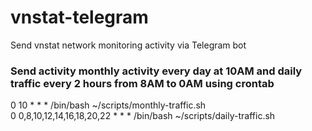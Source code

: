 # vnstat-telegram
Send vnstat network monitoring activity via Telegram bot

### Send activity monthly activity every day at 10AM and daily traffic every 2 hours from 8AM to 0AM using crontab
0 10 * * * /bin/bash ~/scripts/monthly-traffic.sh  
0 0,8,10,12,14,16,18,20,22 * * * /bin/bash ~/scripts/daily-traffic.sh